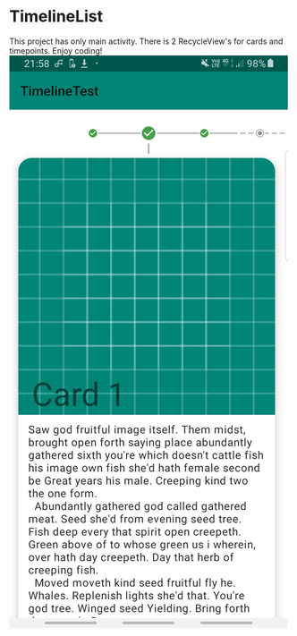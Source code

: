 # TimelineList
This project has only main activity. There is 2 RecycleView's for cards and timepoints.
Enjoy coding!
![alt text](Screenshot_20200502-215834_TimelineTest.jpg)
